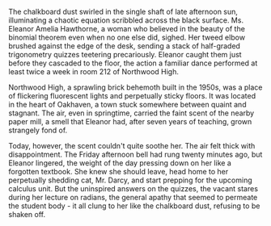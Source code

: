 The chalkboard dust swirled in the single shaft of late afternoon sun, illuminating a chaotic equation scribbled across the black surface. Ms. Eleanor Amelia Hawthorne, a woman who believed in the beauty of the binomial theorem even when no one else did, sighed. Her tweed elbow brushed against the edge of the desk, sending a stack of half-graded trigonometry quizzes teetering precariously. Eleanor caught them just before they cascaded to the floor, the action a familiar dance performed at least twice a week in room 212 of Northwood High.

Northwood High, a sprawling brick behemoth built in the 1950s, was a place of flickering fluorescent lights and perpetually sticky floors. It was located in the heart of Oakhaven, a town stuck somewhere between quaint and stagnant. The air, even in springtime, carried the faint scent of the nearby paper mill, a smell that Eleanor had, after seven years of teaching, grown strangely fond of.

Today, however, the scent couldn't quite soothe her. The air felt thick with disappointment. The Friday afternoon bell had rung twenty minutes ago, but Eleanor lingered, the weight of the day pressing down on her like a forgotten textbook. She knew she should leave, head home to her perpetually shedding cat, Mr. Darcy, and start prepping for the upcoming calculus unit. But the uninspired answers on the quizzes, the vacant stares during her lecture on radians, the general apathy that seemed to permeate the student body - it all clung to her like the chalkboard dust, refusing to be shaken off.
